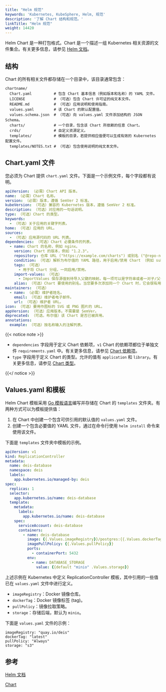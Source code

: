 ```yaml
---
title: "Helm 规范"
keywords: 'Kubernetes, KubeSphere, Helm, 规范'
description: '了解 Chart 结构和规范。'
linkTitle: "Helm 规范"
weight: 14420
---
```


Helm Chart 是一种打包格式。Chart 是一个描述一组 Kubernetes 相关资源的文件集合。有关更多信息，请参见 [Helm 文档](https://helm.sh/zh/docs/topics/charts/)。

## 结构

Chart 的所有相关文件都存储在一个目录中，该目录通常包含：

```text
chartname/
  Chart.yaml          # 包含 Chart 基本信息（例如版本和名称）的 YAML 文件。
  LICENSE             # （可选）包含 Chart 许可证的纯文本文件。
  README.md           # （可选）应用说明和使用指南。
  values.yaml         # 该 Chart 的默认配置值。
  values.schema.json  # （可选）向 values.yaml 文件添加结构的 JSON Schema。
  charts/             # 一个目录，包含该 Chart 所依赖的任意 Chart。
  crds/               # 自定义资源定义。
  templates/          # 模板的目录，若提供相应值便可以生成有效的 Kubernetes 配置文件。
  templates/NOTES.txt # （可选）包含使用说明的纯文本文件。
```

## Chart.yaml 文件

您必须为 Chart 提供 `chart.yaml` 文件。下面是一个示例文件，每个字段都有说明。 

```yaml
apiVersion: （必需）Chart API 版本。 
name: （必需）Chart 名称。
version: （必需）版本，遵循 SemVer 2 标准。 
kubeVersion: （可选）兼容的 Kubernetes 版本，遵循 SemVer 2 标准。
description: （可选）对应用的一句话说明。
type: （可选）Chart 的类型。
keywords:
  - （可选）关于应用的关键字列表。
home: （可选）应用的 URL。
sources:
  - （可选）应用源代码的 URL 列表。
dependencies: （可选）Chart 必要条件的列表。
  - name: Chart 的名称，例如 nginx。
    version: Chart 的版本，例如 "1.2.3"。
    repository: 仓库 URL ("https://example.com/charts") 或别名 ("@repo-name")。
    condition: （可选）解析为布尔值的 YAML 路径，用于启用/禁用 Chart （例如 subchart1.enabled）。
    tags: （可选）
      - 用于将 Chart 分组，一同启用/禁用。
    import-values: （可选）
      - ImportValues 保存源值到待导入父键的映射。每一项可以是字符串或者一对子/父子列表项。
    alias: （可选）Chart 要使用的别名。当您要多次添加同一个 Chart 时，它会很有用。
maintainers: （可选）
  - name: （必需）维护者姓名。
    email: （可选）维护者电子邮件。
    url: （可选）维护者 URL。
icon: （可选）要用作图标的 SVG 或 PNG 图片的 URL。
appVersion: （可选）应用版本。不需要是 SemVer。
deprecated: （可选，布尔值）该 Chart 是否已被弃用。
annotations:
  example: （可选）按名称输入的注解列表。
```

{{< notice note >}}

- `dependencies` 字段用于定义 Chart 依赖项，`v1` Chart 的依赖项都位于单独文件 `requirements.yaml` 中。有关更多信息，请参见 [Chart 依赖项](https://helm.sh/zh/docs/topics/charts/#chart-dependency)。
- `type` 字段用于定义 Chart 的类型。允许的值有 `application` 和 `library`。有关更多信息，请参见 [Chart 类型](https://helm.sh/zh/docs/topics/charts/#chart-types)。

{{</ notice >}} 

## Values.yaml 和模板

Helm Chart 模板采用 [Go 模板语言](https://golang.org/pkg/text/template/)编写并存储在 Chart 的 `templates` 文件夹。有两种方式可以为模板提供值：

1. 在 Chart 中创建一个包含可供引用的默认值的 `values.yaml` 文件。
2. 创建一个包含必要值的 YAML 文件，通过在命令行使用 `helm install` 命令来使用该文件。

下面是 `templates` 文件夹中模板的示例。

```yaml
apiVersion: v1
kind: ReplicationController
metadata:
  name: deis-database
  namespace: deis
  labels:
    app.kubernetes.io/managed-by: deis
spec:
  replicas: 1
  selector:
    app.kubernetes.io/name: deis-database
  template:
    metadata:
      labels:
        app.kubernetes.io/name: deis-database
    spec:
      serviceAccount: deis-database
      containers:
        - name: deis-database
          image: {{.Values.imageRegistry}}/postgres:{{.Values.dockerTag}}
          imagePullPolicy: {{.Values.pullPolicy}}
          ports:
            - containerPort: 5432
          env:
            - name: DATABASE_STORAGE
              value: {{default "minio" .Values.storage}}
```

上述示例在 Kubernetes 中定义 ReplicationController 模板，其中引用的一些值已在 `values.yaml` 文件中进行定义。

- `imageRegistry`：Docker 镜像仓库。
- `dockerTag`：Docker 镜像标签 (tag)。
- `pullPolicy`：镜像拉取策略。
- `storage`：存储后端，默认为 `minio`。

下面是 `values.yaml` 文件的示例：

```text
imageRegistry: "quay.io/deis"
dockerTag: "latest"
pullPolicy: "Always"
storage: "s3"
```

## 参考

[Helm 文档](https://helm.sh/zh/docs/)

[Chart](https://helm.sh/zh/docs/topics/charts/)

